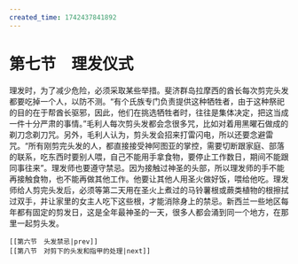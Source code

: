 ```yaml
---
created_time: 1742437841892
---
```

# 第七节　理发仪式

理发时，为了减少危险，必须采取某些举措。斐济群岛拉摩西的酋长每次剪完头发都要吃掉一个人，以防不测。“有个氏族专门负责提供这种牺牲者，由于这种祭祀的目的在于帮酋长驱邪，因此，他们在挑选牺牲者时，往往是集体决定，把这当成一件十分严肃的事情。”毛利人每次剪头发都会念很多咒，比如对着用黑曜石做成的剃刀念剃刀咒。另外，毛利人认为，剪头发会招来打雷闪电，所以还要念避雷咒。“所有刚剪完头发的人，都直接接受神阿图亚的掌控，需要切断跟家庭、部落的联系，吃东西时要别人喂，自己不能用手拿食物，要停止工作数日，期间不能跟同事往来”。理发师也要遵守禁忌。因为接触过神圣的头部，所以理发师的手不能再接触食物，也不能再做其他工作。他要让其他人用圣火做好饭，喂给他吃。理发师给人剪完头发后，必须等第二天用在圣火上煮过的马铃薯根或蕨类植物的根擦拭过双手，并让家里的女主人吃下这些根，才能消除身上的禁忌。新西兰一些地区每年都有固定的剪发日，这是全年最神圣的一天，很多人都会涌到同一个地方，在那里一起剪头发。

```booknav
[[第六节　头发禁忌|prev]]
[[第八节　对剪下的头发和指甲的处理|next]]
```